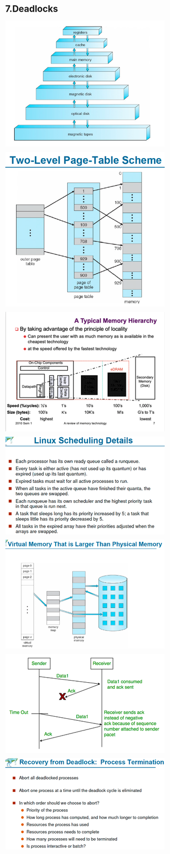 # 7.Deadlocks

![](../.gitbook/assets/image%20%28131%29.png)

![](../.gitbook/assets/image%20%28130%29.png)

![](../.gitbook/assets/image%20%28141%29.png)

![](../.gitbook/assets/image%20%2839%29.png)

![](../.gitbook/assets/image%20%28124%29.png)

![](../.gitbook/assets/image%20%28156%29.png)

![](../.gitbook/assets/image%20%281%29.png)

